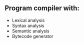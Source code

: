 ## Program compiler with:
* Lexical analysis
* Syntax analysis
* Semantic analysis
* Bytecode generator
